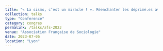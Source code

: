 ```yaml
---
title: "« La sismo, c’est un miracle ! ». Réenchanter les déprimé.es avec l’électrothérapie et la deep TMS en clinique psychiatrique privée. Le positionnement sur le marché de la santé mentale et au sein des spécialités (para)médicales, des mécanismes de distinction emboîtés."
collection: talks
type: "Conference"
category: congres
permalink: /talks/afs-2023
venue: "Association Française de Sociologie"
date: 2023-07-06
location: "Lyon"
---
```


